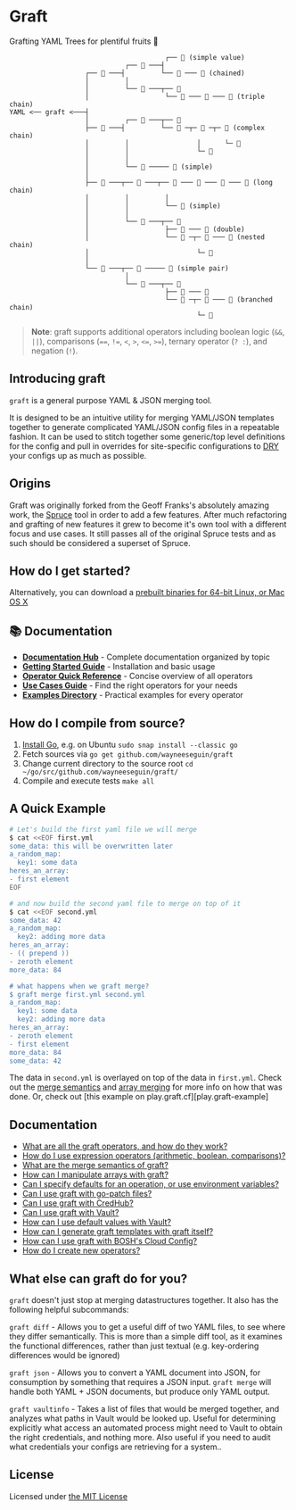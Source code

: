 # Graft

Grafting YAML Trees for plentiful fruits 🤪

```
                                       ┌── 🍃 (simple value)
                             ┌── 🌿 ───┤
                   ┌── 🌲 ───┤         └── 🍂 ─── 🍁 (chained)
                   │         │
                   │         └── 🌱 ───┬── 🌸
                   │                   └── 🌼 ─── 🌺 ─── 🌻 (triple chain)
YAML <── graft <───┤
                   │         ┌── 🌾 ───┬── 🍃
                   ├── 🌳 ───┤         └── 🍂 ─┬─ 🍁 ─┬─ 🌸 (complex chain)
                   │         │                 │      └─ 🌼
                   │         │                 └─ 🌺
                   │         │
                   │         └── 🌿 ───── 🌻 (simple)
                   │
                   ├── 🌴 ───┬── 🌱 ───┬── 🍃 ─── 🍂 ─── 🍁 ─── 🌸 (long chain)
                   │         │         │
                   │         │         └── 🌼 (simple)
                   │         │
                   │         └── 🌾 ───┬── 🌺
                   │                   ├── 🌻 ─── 🍃 (double)
                   │                   └── 🍂 ─┬─ 🍁 ─── 🌸 (nested chain)
                   │                           └─ 🌼
                   │
                   └── 🌵 ───┬── 🌺 ───── 🌻 (simple pair)
                             │
                             └── 🌿 ───┬── 🍃
                                       ├── 🍂 ─── 🍁
                                       └── 🌸 ─┬─ 🌼 ─── 🌺 (branched chain)
                                               └─ 🌻
```

> **Note**: graft supports additional operators including boolean logic (`&&`, `||`), comparisons (`==`, `!=`, `<`, `>`, `<=`, `>=`), ternary operator (`? :`), and negation (`!`).

## Introducing graft

`graft` is a general purpose YAML & JSON merging tool.

It is designed to be an intuitive utility for merging YAML/JSON templates together
to generate complicated YAML/JSON config files in a repeatable fashion. It can be used
to stitch together some generic/top level definitions for the config and pull in overrides
for site-specific configurations to [DRY][dry-definition] your configs up as much as possible.

## Origins

Graft was originally forked from the Geoff Franks's absolutely amazing work, the [Spruce](https://github.com/geofffranks/spruce/tree/main) tool in order to add a few features. After much refactoring and grafting of new features it grew to become it's own tool with a different focus and use cases. It still passes all of the original Spruce tests and as such should be considered a superset of Spruce.

## How do I get started?

Alternatively, you can download a [prebuilt binaries for 64-bit Linux, or Mac OS X][releases]

## 📚 Documentation

- **[Documentation Hub](docs/index.md)** - Complete documentation organized by topic
- **[Getting Started Guide](docs/getting-started.md)** - Installation and basic usage
- **[Operator Quick Reference](docs/reference/operator-quick-reference.md)** - Concise overview of all operators
- **[Use Cases Guide](docs/reference/use-cases.md)** - Find the right operators for your needs
- **[Examples Directory](examples/)** - Practical examples for every operator

## How do I compile from source?

1. [Install Go][install-go], e.g. on Ubuntu `sudo snap install --classic go`
1. Fetch sources via `go get github.com/wayneeseguin/graft`
1. Change current directory to the source root `cd ~/go/src/github.com/wayneeseguin/graft/`
1. Compile and execute tests `make all`

## A Quick Example

```sh
# Let's build the first yaml file we will merge
$ cat <<EOF first.yml
some_data: this will be overwritten later
a_random_map:
  key1: some data
heres_an_array:
- first element
EOF

# and now build the second yaml file to merge on top of it
$ cat <<EOF second.yml
some_data: 42
a_random_map:
  key2: adding more data
heres_an_array:
- (( prepend ))
- zeroth element
more_data: 84

# what happens when we graft merge?
$ graft merge first.yml second.yml
a_random_map:
  key1: some data
  key2: adding more data
heres_an_array:
- zeroth element
- first element
more_data: 84
some_data: 42
```

The data in `second.yml` is overlayed on top of the data in `first.yml`. Check out the
[merge semantics][merge-semantics] and [array merging][array-merge] for more info on how that was done. Or,
check out [this example on play.graft.cf][play.graft-example]

## Documentation

- [What are all the graft operators, and how do they work?][operator-docs]
- [How do I use expression operators (arithmetic, boolean, comparisons)?][expression-operators]
- [What are the merge semantics of graft?][merge-semantics]
- [How can I manipulate arrays with graft?][array-merge]
- [Can I specify defaults for an operation, or use environment variables?][env-var-defaults]
- [Can I use graft with go-patch files?][go-patch-support]
- [Can I use graft with CredHub?][credhub-support]
- [Can I use graft with Vault?][vault-support]
- [How can I use default values with Vault?][vault-defaults]
- [How can I generate graft templates with graft itself?][defer]
- [How can I use graft with BOSH's Cloud Config?][cloud-config-support]
- [How do I create new operators?][operator-api]

## What else can graft do for you?

`graft` doesn't just stop at merging datastructures together. It also has the following
helpful subcommands:

`graft diff` - Allows you to get a useful diff of two YAML files, to see where they differ
semantically. This is more than a simple diff tool, as it examines the functional differences,
rather than just textual (e.g. key-ordering differences would be ignored)

`graft json` - Allows you to convert a YAML document into JSON, for consumption by something
that requires a JSON input. `graft merge` will handle both YAML + JSON documents, but produce
only YAML output.

`graft vaultinfo` - Takes a list of files that would be merged together, and analyzes what paths
in Vault would be looked up. Useful for determining explicitly what access an automated process
might need to Vault to obtain the right credentials, and nothing more. Also useful if you need
to audit what credentials your configs are retrieving for a system..

## License

Licensed under [the MIT License][license]


[dry-definition]:       https://en.wikipedia.org/wiki/Don%27t_repeat_yourself
[releases]:             https://github.com/wayneeseguin/graft/releases/
[operator-docs]:        https://github.com/wayneeseguin/graft/blob/master/docs/operators/README.md
[expression-operators]: https://github.com/wayneeseguin/graft/blob/master/docs/operators/expression-operators.md
[merge-semantics]:      https://github.com/wayneeseguin/graft/blob/master/docs/concepts/merging.md
[array-merge]:          https://github.com/wayneeseguin/graft/blob/master/docs/concepts/array-merging.md
[env-var-defaults]:     https://github.com/wayneeseguin/graft/blob/master/docs/concepts/environment-variables.md
[go-patch-support]:     https://github.com/wayneeseguin/graft/blob/master/docs/integrations/go-patch.md
[credhub-support]:      https://github.com/wayneeseguin/graft/blob/master/docs/integrations/credhub.md
[vault-support]:        https://github.com/wayneeseguin/graft/blob/master/docs/guides/vault-integration.md
[vault-defaults]:       https://github.com/wayneeseguin/graft/blob/master/docs/guides/vault-integration.md
[defer]:                https://github.com/wayneeseguin/graft/blob/master/docs/guides/meta-programming.md
[cloud-config-support]: https://github.com/wayneeseguin/graft/blob/master/docs/integrations/bosh.md
[operator-api]:         https://github.com/wayneeseguin/graft/blob/master/docs/development/operator-api.md
[license]:              https://github.com/wayneeseguin/graft/blob/master/LICENSE
[install-go]:           https://golang.org/doc/install

